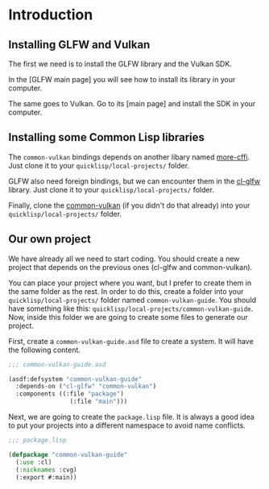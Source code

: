 
# Introduction

## Installing GLFW and Vulkan

The first we need is to install the GLFW library and the Vulkan SDK.

In the [GLFW main page] you will see how to install its library in your computer. 

The same goes to Vulkan. Go to its [main page] and install the SDK in your computer.

## Installing some Common Lisp libraries

The `common-vulkan` bindings depends on another libary named [more-cffi](https://github.com/Hectarea1996/more-cffi). Just clone it to your
`quicklisp/local-projects/` folder.

GLFW also need foreign bindings, but we can encounter them in the [cl-glfw](https://github.com/Hectarea1996/cl-glfw) library. Just clone it to your
`quicklisp/local-projects/` folder.

Finally, clone the [common-vulkan](https://github.com/Hectarea1996/common-vulkan) (if you didn't do that already) into your `quicklisp/local-projects/` 
folder.

## Our own project

We have already all we need to start coding. You should create a new project that depends on the previous ones (cl-glfw and common-vulkan). 

You can place your project where you want, but I prefer to create them in the same folder as the rest. In order to do this, create a folder into your
`quicklisp/local-projects/` folder named `common-vulkan-guide`. You should have something like this: `quicklisp/local-projects/common-vulkan-guide`. 
Now, inside this folder we are going to create some files to generate our project.  

First, create a `common-vulkan-guide.asd` file to create a system. It will have the following content.
```lisp
;;; common-vulkan-guide.asd

(asdf:defsystem "common-vulkan-guide"
  :depends-on ("cl-glfw" "common-vulkan")
  :components ((:file "package")
	             (:file "main")))
```

Next, we are going to create the `package.lisp` file. It is always a good idea to put your projects into a different namespace to avoid name conflicts.

```lisp
;;; package.lisp

(defpackage "common-vulkan-guide"
  (:use :cl)
  (:nicknames :cvg)
  (:export #:main))
```
